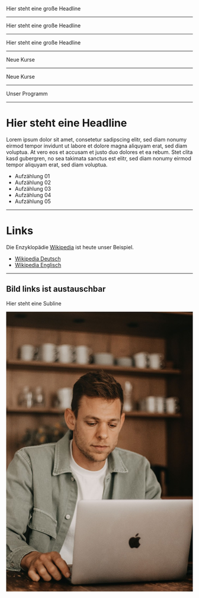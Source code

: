 <!-- _class: big-headline nemo -->

Hier steht eine große Headline

---

<!-- _class: big-headline granite -->

Hier steht eine große Headline

---

<!-- _class: big-headline -->

Hier steht eine große Headline

---

<!-- _class: intro-slide nemo -->

Neue Kurse

---

<!-- _class: intro-slide granite -->

Neue Kurse

---

<!-- _class: intro-slide -->

Unser Programm

---

# Hier steht eine Headline

Lorem ipsum dolor sit amet, consetetur sadipscing elitr, sed diam nonumy eirmod tempor invidunt ut labore et dolore magna aliquyam erat, sed diam voluptua. At vero eos et accusam et justo duo dolores et ea rebum. Stet clita kasd gubergren, no sea takimata sanctus est elitr, sed diam nonumy eirmod tempor aliquyam erat, sed diam voluptua.

* Aufzählung 01
* Aufzählung 02
* Aufzählung 03
* Aufzählung 04
* Aufzählung 05

---

# Links

Die Enzyklopädie [Wikipedia](https://www.wikipedia.org/) ist heute unser Beispiel.

* [Wikipedia Deutsch](https://de.wikipedia.org/wiki/Wikipedia:Hauptseite)
* [Wikipedia Englisch](https://en.wikipedia.org/wiki/Main_Page)

---

<!-- class: image-profile -->

## Bild links ist austauschbar

Hier steht eine Subline

![Foto](marp/staff/kollege.jpeg)
